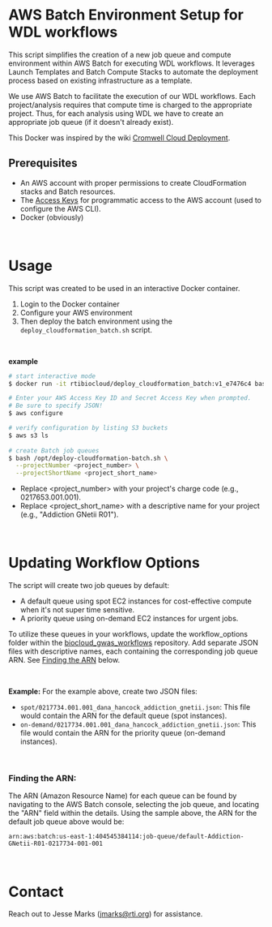 # AWS Batch Environment Setup for WDL workflows
This script simplifies the creation of a new job queue and compute environment within AWS Batch for executing WDL workflows.
It leverages Launch Templates and Batch Compute Stacks to automate the deployment process based on existing infrastructure as a template.

We use AWS Batch to facilitate the execution of our WDL workflows.
Each project/analysis requires that compute time is charged to the appropriate project.
Thus, for each analysis using WDL we have to create an appropriate job queue (if it doesn't already exist).

This Docker was inspired by the wiki [Cromwell Cloud Deployment](https://github.com/RTIInternational/bioinformatics/wiki/Cromwell-Cloud-Deployment).


## Prerequisites
- An AWS account with proper permissions to create CloudFormation stacks and Batch resources.
- The [Access Keys](https://docs.aws.amazon.com/IAM/latest/UserGuide/id_credentials_access-keys.html) for programmatic access to the AWS account (used to configure the AWS CLI).
- Docker (obviously)

<br>


# Usage
This script was created to be used in an interactive Docker container.
1. Login to the Docker container
2. Configure your AWS environment
3. Then deploy the batch environment using the `deploy_cloudformation_batch.sh` script.
 
<br>

**example**
```bash
# start interactive mode
$ docker run -it rtibiocloud/deploy_cloudformation_batch:v1_e7476c4 bash

# Enter your AWS Access Key ID and Secret Access Key when prompted.
# Be sure to specify JSON!
$ aws configure

# verify configuration by listing S3 buckets  
$ aws s3 ls
  
# create Batch job queues
$ bash /opt/deploy-cloudformation-batch.sh \
  --projectNumber <project_number> \
  --projectShortName <project_short_name>
```
- Replace <project_number> with your project's charge code (e.g., 0217653.001.001).
- Replace <project_short_name> with a descriptive name for your project (e.g., "Addiction GNetii R01").

<br>

# Updating Workflow Options
The script will create two job queues by default:
- A default queue using spot EC2 instances for cost-effective compute when it's not super time sensitive.
- A priority queue using on-demand EC2 instances for urgent jobs.

To utilize these queues in your workflows, update the workflow_options folder within the [biocloud_gwas_workflows](https://github.com/RTIInternational/biocloud_gwas_workflows/tree/master) repository.
Add separate JSON files with descriptive names, each containing the corresponding job queue ARN.
See [Finding the ARN](#finding-the-arn) below.

<br>

**Example:**
For the example above, create two JSON files:
* `spot/0217734.001.001_dana_hancock_addiction_gnetii.json`: This file would contain the ARN for the default queue (spot instances).
* `on-demand/0217734.001.001_dana_hancock_addiction_gnetii.json`: This file would contain the ARN for the priority queue (on-demand instances).


<br>


### Finding the ARN:

The ARN (Amazon Resource Name) for each queue can be found by navigating to the AWS Batch console, selecting the job queue, and locating the "ARN" field within the details.
Using the sample above, the ARN for the default job queue above would be:

```
arn:aws:batch:us-east-1:404545384114:job-queue/default-Addiction-GNetii-R01-0217734-001-001
```

<br>

# Contact
Reach out to Jesse Marks (jmarks@rti.org) for assistance.
